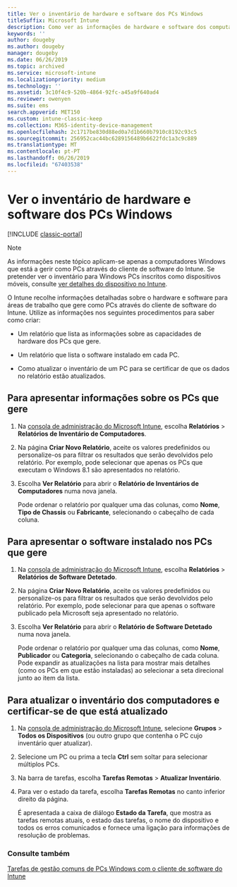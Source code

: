 ```yaml
---
title: Ver o inventário de hardware e software dos PCs Windows
titleSuffix: Microsoft Intune
description: Como ver as informações de hardware e software dos computadores com Windows que gere como PCs com o cliente de software do Intune
keywords: ''
author: dougeby
ms.author: dougeby
manager: dougeby
ms.date: 06/26/2019
ms.topic: archived
ms.service: microsoft-intune
ms.localizationpriority: medium
ms.technology: ''
ms.assetid: 3c10f4c9-520b-4864-92fc-a45a9f640ad4
ms.reviewer: owenyen
ms.suite: ems
search.appverid: MET150
ms.custom: intune-classic-keep
ms.collection: M365-identity-device-management
ms.openlocfilehash: 2c1717be830d88ed0a7d1b660b7910c8192c93c5
ms.sourcegitcommit: 256952cac44bc6289156489b6622fdc1a3c9c889
ms.translationtype: MT
ms.contentlocale: pt-PT
ms.lasthandoff: 06/26/2019
ms.locfileid: "67403538"
---
```

# <a name="view-hardware-and-software-inventory-for-windows-pcs"></a>Ver o inventário de hardware e software dos PCs Windows

[!INCLUDE [classic-portal](includes/classic-portal.md)]

> [!NOTE]
> As informações neste tópico aplicam-se apenas a computadores Windows que está a gerir como PCs através do cliente de software do Intune. Se pretender ver o inventário para Windows PCs inscritos como dispositivos móveis, consulte [ver detalhes do dispositivo no Intune](device-inventory.md).

O Intune recolhe informações detalhadas sobre o hardware e software para áreas de trabalho que gere como PCs através do cliente de software do Intune. Utilize as informações nos seguintes procedimentos para saber como criar:

-   Um relatório que lista as informações sobre as capacidades de hardware dos PCs que gere.

-   Um relatório que lista o software instalado em cada PC.

-   Como atualizar o inventário de um PC para se certificar de que os dados no relatório estão atualizados.

## <a name="to-display-information-about-pcs-you-manage"></a>Para apresentar informações sobre os PCs que gere

1.  Na [consola de administração do Microsoft Intune](https://manage.microsoft.com/), escolha **Relatórios** &gt; **Relatórios de Inventário de Computadores**.

2.  Na página **Criar Novo Relatório**, aceite os valores predefinidos ou personalize-os para filtrar os resultados que serão devolvidos pelo relatório. Por exemplo, pode selecionar que apenas os PCs que executam o Windows 8.1 são apresentados no relatório.

3.  Escolha **Ver Relatório** para abrir o **Relatório de Inventários de Computadores** numa nova janela.

    Pode ordenar o relatório por qualquer uma das colunas, como **Nome**, **Tipo de Chassis** ou **Fabricante**, selecionando o cabeçalho de cada coluna.

## <a name="to-display-software-installed-on-pcs-you-manage"></a>Para apresentar o software instalado nos PCs que gere

1.  Na [consola de administração do Microsoft Intune](https://manage.microsoft.com/), escolha **Relatórios** &gt; **Relatórios de Software Detetado**.

2.  Na página **Criar Novo Relatório**, aceite os valores predefinidos ou personalize-os para filtrar os resultados que serão devolvidos pelo relatório. Por exemplo, pode selecionar para que apenas o software publicado pela Microsoft seja apresentado no relatório.

3.  Escolha **Ver Relatório** para abrir o **Relatório de Software Detetado** numa nova janela.

    Pode ordenar o relatório por qualquer uma das colunas, como **Nome**, **Publicador** ou **Categoria**, selecionando o cabeçalho de cada coluna. Pode expandir as atualizações na lista para mostrar mais detalhes (como os PCs em que estão instaladas) ao selecionar a seta direcional junto ao item da lista.

## <a name="to-refresh-computer-inventory-to-ensure-it-is-current"></a>Para atualizar o inventário dos computadores e certificar-se de que está atualizado

1.  Na [consola de administração do Microsoft Intune](https://manage.microsoft.com/), selecione **Grupos** &gt; **Todos os Dispositivos** (ou outro grupo que contenha o PC cujo inventário quer atualizar).

2.  Selecione um PC ou prima a tecla **Ctrl** sem soltar para selecionar múltiplos PCs.

3.  Na barra de tarefas, escolha **Tarefas Remotas** &gt; **Atualizar Inventário**.

4.  Para ver o estado da tarefa, escolha **Tarefas Remotas** no canto inferior direito da página.

    É apresentada a caixa de diálogo **Estado da Tarefa**, que mostra as tarefas remotas atuais, o estado das tarefas, o nome do dispositivo e todos os erros comunicados e fornece uma ligação para informações de resolução de problemas.

### <a name="see-also"></a>Consulte também

[Tarefas de gestão comuns de PCs Windows com o cliente de software do Intune](common-windows-pc-management-tasks-with-the-microsoft-intune-computer-client.md)
